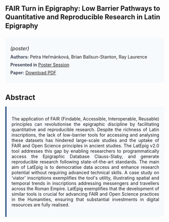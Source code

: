 
<style>    
    h2 {
        margin-top: 0;
        margin-bottom: 1.5rem;
        line-height: 1.3;
    }
    
    h3 {
        margin-top: 2rem;
        margin-bottom: 1rem;
        font-size: 1.4rem;
        font-weight:bold;
    }
    
    .metadata {
        background-color: #f7fafc;
        padding: 1rem;
        border-radius: 6px;
        margin-bottom: 2rem;
    }
    
    .metadata p {
        margin: 0.5rem 0;
    }
    
    .abstract {
        text-align: justify;
        padding: 1rem;
        background-color: #f7fafc;
        border-left: 4px solid #2c5282;
        border-radius: 0 6px 6px 0;
    }
    
    strong {
        color: #2d3748;
        font-weight: 600;
    }
</style>
<main role="main">
<h2>FAIR Turn in Epigraphy: Low Barrier Pathways to Quantitative and Reproducible Research in Latin Epigraphy</h2>

<section class="metadata">
<p style='font-size:1rem'><i>(poster)</i></p>
<p><strong>Authors:</strong> Petra Heřmánková, Brian Ballsun-Stanton, Ray Laurence</p>
<p><strong>Presented in</strong> <a href="/programme/#session<NA>nan">Poster Session</a></p>
<p><strong>Paper:</strong> <a href="https://ceur-ws.org/Vol-3558/paper4.pdf">Download PDF</a></p>
</section>

<section>
<h3>Abstract</h3>
<div class="abstract">
<p>The application of FAIR (Findable, Accessible, Interoperable, Reusable) principles can revolutionise the epigraphic discipline by facilitating quantitative and reproducible research. Despite the richness of Latin inscriptions, the lack of low-barrier tools for accessing and analysing these datasets has hindered large-scale studies and the uptake of FAIR and Open Science principles in ancient studies. The  LatEpig  v2.0 tool addresses this gap by enabling researchers to programmatically access the  Epigraphic Database Clauss-Slaby, and generate reproducible research following state-of-the-art standards. The main aim of  LatEpig  is to democratise data access and enhance research potential without requiring advanced technical skills. A case study on ‘viator’ inscriptions exemplifies the tool's utility, illustrating spatial and temporal trends in inscriptions addressing messengers and travellers across the Roman Empire.  LatEpig  exemplifies that the development of similar tools is crucial for advancing FAIR and Open Science practices in the Humanities, ensuring that substantial investments in digital resources are fully realised.</p>
</div>
</section>
</main>